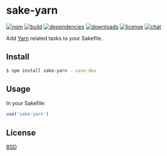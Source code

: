 # sake-yarn

[![npm][npm-img]][npm-url]
[![build][build-img]][build-url]
[![dependencies][dependencies-img]][dependencies-url]
[![downloads][downloads-img]][downloads-url]
[![license][license-img]][license-url]
[![chat][chat-img]][chat-url]

Add [Yarn][yarn] related tasks to your Sakefile.

## Install
```bash
$ npm install sake-yarn --save-dev
```

## Usage
In your Sakefile:

```javascript
use('sake-yarn')
```

## License
[BSD][license-url]

[yarn]:             https://yarnpkg.com

[build-img]:        https://img.shields.io/travis/sakejs/sake-yarn.svg
[build-url]:        https://travis-ci.org/sakejs/sake-yarn
[chat-img]:         https://badges.gitter.im/join-chat.svg
[chat-url]:         https://gitter.im/sakejs/hi
[coverage-img]:     https://coveralls.io/repos/sakejs/sake-yarn/badge.svg?branch=master&service=github
[coverage-url]:     https://coveralls.io/github/sakejs/sake-yarn?branch=master
[dependencies-img]: https://david-dm.org/sakejs/sake-yarn.svg
[dependencies-url]: https://david-dm.org/sakejs/sake-yarn
[downloads-img]:    https://img.shields.io/npm/dm/sake-yarn.svg
[downloads-url]:    http://badge.fury.io/js/sake-yarn
[license-img]:      https://img.shields.io/npm/l/sake-yarn.svg
[license-url]:      https://github.com/sakejs/sake-yarn/blob/master/LICENSE
[npm-img]:          https://img.shields.io/npm/v/sake-yarn.svg
[npm-url]:          https://www.npmjs.com/package/sake-yarn
